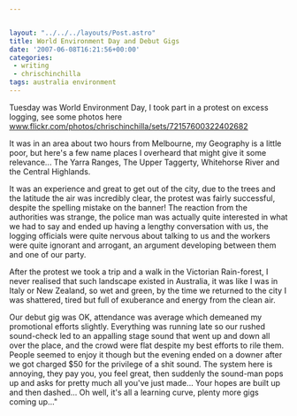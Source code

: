 ```yaml
---


layout: "../../../layouts/Post.astro"
title: World Environment Day and Debut Gigs
date: '2007-06-08T16:21:56+00:00'
categories:
 - writing
 - chrischinchilla
tags: australia environment
---
```


Tuesday was World Environment Day, I took part in a protest on excess logging, see some photos here <a href="https://www.flickr.com/photos/chrischinchilla/sets/72157600322402682" target="_blank">www.flickr.com/photos/chrischinchilla/sets/72157600322402682</a>

It was in an area about two hours from Melbourne, my Geography is a little poor, but here's a few name places I overheard that might give it some relevance... The Yarra Ranges, The Upper Taggerty, Whitehorse River and the Central Highlands.

It was an experience and great to get out of the city, due to the trees and the latitude the air was incredibly clear, the protest was fairly successful, despite the spelling mistake on the banner! The reaction from the authorities was strange, the police man was actually quite interested in what we had to say and ended up having a lengthy conversation with us, the logging officials were quite nervous about talking to us and the workers were quite ignorant and arrogant, an argument developing between them and one of our party.

After the protest we took a trip and a walk in the Victorian Rain-forest, I never realised that such landscape existed in Australia, it was like I was in Italy or New Zealand, so wet and green, by the time we returned to the city I was shattered, tired but full of exuberance and energy from the clean air.

Our debut gig was OK, attendance was average which demeaned my promotional efforts slightly. Everything was running late so our rushed sound-check led to an appalling stage sound that went up and down all over the place, and the crowd were flat despite my best efforts to rile them. People seemed to enjoy it though but the evening ended on a downer after we got charged $50 for the privilege of a shit sound. The system here is annoying, they pay you, you feel great, then suddenly the sound-man pops up and asks for pretty much all you've just made... Your hopes are built up and then dashed... Oh well, it's all a learning curve, plenty more gigs coming up..."

